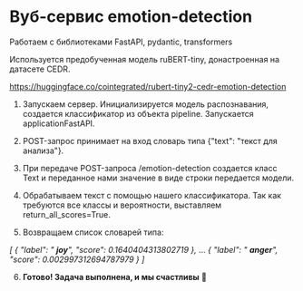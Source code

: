 Вуб-сервис emotion-detection
============================

Работаем с библиотеками FastAPI, pydantic, transformers

Используется предобученная модель ruBERT-tiny, донастроенная на датасете CEDR.

https://huggingface.co/cointegrated/rubert-tiny2-cedr-emotion-detection

1. Запускаем сервер.
  Инициализируется модель распознавания, создается классификатор из объекта pipeline.
  Запускается applicationFastAPI.

2. POST-запрос принимает на вход словарь типа {&quot;text&quot;: &quot;текст для анализа&quot;}.

3. При передаче POST-запроса /emotion-detection создается класс Text и переданное нами значение в виде строки передается модели.

4. Обрабатываем текст с помощью нашего классификатора. Так как требуются все классы и вероятности, выставляем return\_all\_scores=True.

5. Возвращаем список словарей типа:

_[_
  _{_
  _&quot;label&quot;: &quot; __joy__&quot;,_
  _&quot;score&quot;: 0.1640404313802719_
  _},_
    …
  _{_
  _&quot;label&quot;: &quot; __anger__&quot;,_
  _&quot;score&quot;: 0.002997312694787979_
  _}_
_]_

6. **Готово! Задача выполнена, и мы счастливы**  **🥳**
